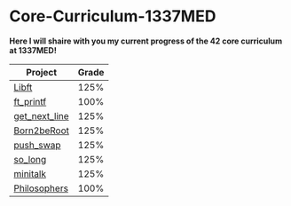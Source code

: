 # Core-Curriculum-1337MED
**Here I will shaire with you my current progress of the 42 core curriculum at 1337MED!**

|Project|Grade
|--|--|
|[Libft](https://github.com/42-adbouras/libft-1337MED)          | 125% |
|[ft_printf](https://github.com/42-adbouras/ft_printf-1337MED)  | 100% |
|[get_next_line](https://github.com/42-adbouras/get_next_line-1337MED)  | 125% |
|[Born2beRoot](https://github.com/42-adbouras/Born2beroot-1337MED)  | 125% |
|[push_swap](https://github.com/42-adbouras/push_swap-1337MED)  | 125% |
|[so_long](https://github.com/42-adbouras/so_long-1337MED)  | 125% |
|[minitalk](https://github.com/42-adbouras/minitalk-1337MED)  | 125% |
|[Philosophers](https://github.com/42-adbouras/Philosophers-1337MED)  | 100% |
